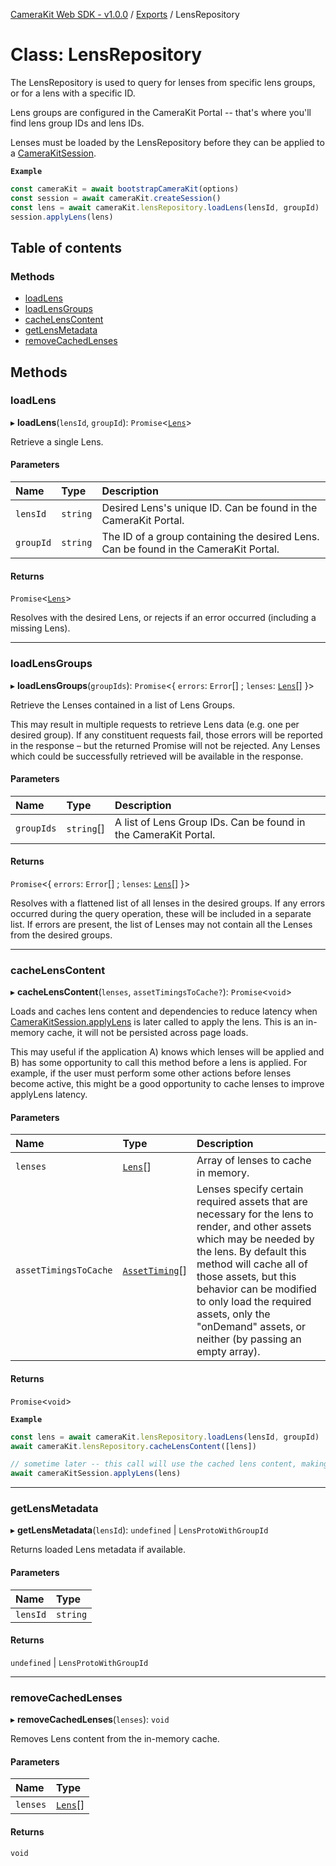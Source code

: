 [CameraKit Web SDK - v1.0.0](../README.md) / [Exports](../modules.md) / LensRepository

# Class: LensRepository

The LensRepository is used to query for lenses from specific lens groups, or for a lens with a specific ID.

Lens groups are configured in the CameraKit Portal -- that's where you'll find lens group IDs and lens IDs.

Lenses must be loaded by the LensRepository before they can be applied to a [CameraKitSession](CameraKitSession.md).

**`Example`**

```ts
const cameraKit = await bootstrapCameraKit(options)
const session = await cameraKit.createSession()
const lens = await cameraKit.lensRepository.loadLens(lensId, groupId)
session.applyLens(lens)
```

## Table of contents

### Methods

- [loadLens](LensRepository.md#loadlens)
- [loadLensGroups](LensRepository.md#loadlensgroups)
- [cacheLensContent](LensRepository.md#cachelenscontent)
- [getLensMetadata](LensRepository.md#getlensmetadata)
- [removeCachedLenses](LensRepository.md#removecachedlenses)

## Methods

### loadLens

▸ **loadLens**(`lensId`, `groupId`): `Promise`\<[`Lens`](../interfaces/Lens.md)\>

Retrieve a single Lens.

#### Parameters

| Name | Type | Description |
| :------ | :------ | :------ |
| `lensId` | `string` | Desired Lens's unique ID. Can be found in the CameraKit Portal. |
| `groupId` | `string` | The ID of a group containing the desired Lens. Can be found in the CameraKit Portal. |

#### Returns

`Promise`\<[`Lens`](../interfaces/Lens.md)\>

Resolves with the desired Lens, or rejects if an error occurred (including a missing Lens).

___

### loadLensGroups

▸ **loadLensGroups**(`groupIds`): `Promise`\<\{ `errors`: `Error`[] ; `lenses`: [`Lens`](../interfaces/Lens.md)[]  }\>

Retrieve the Lenses contained in a list of Lens Groups.

This may result in multiple requests to retrieve Lens data (e.g. one per desired group). If any constituent
requests fail, those errors will be reported in the response – but the returned Promise will not be rejected. Any
Lenses which could be successfully retrieved will be available in the response.

#### Parameters

| Name | Type | Description |
| :------ | :------ | :------ |
| `groupIds` | `string`[] | A list of Lens Group IDs. Can be found in the CameraKit Portal. |

#### Returns

`Promise`\<\{ `errors`: `Error`[] ; `lenses`: [`Lens`](../interfaces/Lens.md)[]  }\>

Resolves with a flattened list of all lenses in the desired groups. If any errors occurred during the
query operation, these will be included in a separate list. If errors are present, the list of Lenses may not
contain all the Lenses from the desired groups.

___

### cacheLensContent

▸ **cacheLensContent**(`lenses`, `assetTimingsToCache?`): `Promise`\<`void`\>

Loads and caches lens content and dependencies to reduce latency when [CameraKitSession.applyLens](CameraKitSession.md#applylens) is later
called to apply the lens. This is an in-memory cache, it will not be persisted across page loads.

This may useful if the application A) knows which lenses will be applied and B) has some opportunity to call
this method before a lens is applied. For example, if the user must perform some other actions before lenses
become active, this might be a good opportunity to cache lenses to improve applyLens latency.

#### Parameters

| Name | Type | Description |
| :------ | :------ | :------ |
| `lenses` | [`Lens`](../interfaces/Lens.md)[] | Array of lenses to cache in memory. |
| `assetTimingsToCache` | [`AssetTiming`](../modules.md#assettiming)[] | Lenses specify certain required assets that are necessary for the lens to render, and other assets which may be needed by the lens. By default this method will cache all of those assets, but this behavior can be modified to only load the required assets, only the "onDemand" assets, or neither (by passing an empty array). |

#### Returns

`Promise`\<`void`\>

**`Example`**

```ts
const lens = await cameraKit.lensRepository.loadLens(lensId, groupId)
await cameraKit.lensRepository.cacheLensContent([lens])

// sometime later -- this call will use the cached lens content, making lens application faster.
await cameraKitSession.applyLens(lens)
```

___

### getLensMetadata

▸ **getLensMetadata**(`lensId`): `undefined` \| `LensProtoWithGroupId`

Returns loaded Lens metadata if available.

#### Parameters

| Name | Type |
| :------ | :------ |
| `lensId` | `string` |

#### Returns

`undefined` \| `LensProtoWithGroupId`

___

### removeCachedLenses

▸ **removeCachedLenses**(`lenses`): `void`

Removes Lens content from the in-memory cache.

#### Parameters

| Name | Type |
| :------ | :------ |
| `lenses` | [`Lens`](../interfaces/Lens.md)[] |

#### Returns

`void`
